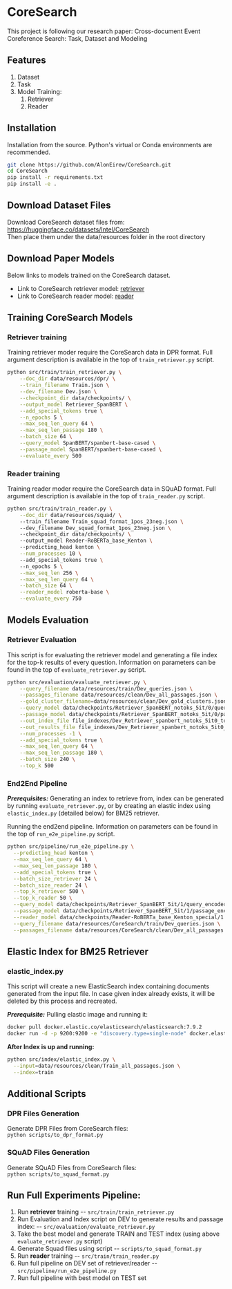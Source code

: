 # CoreSearch
This project is following our research paper: Cross-document Event Coreference Search: Task, Dataset and Modeling <LINK-TBD> 

## Features
1. Dataset
3. Task
4. Model Training: 
   1. Retriever
   2. Reader

## Installation
Installation from the source. Python's virtual or Conda environments are recommended.
```bash
git clone https://github.com/AlonEirew/CoreSearch.git
cd CoreSearch
pip install -r requirements.txt
pip install -e .
```

## Download Dataset Files
Download CoreSearch dataset files from:</br> 
https://huggingface.co/datasets/Intel/CoreSearch </br>
Then place them under the data/resources folder in the root directory


## Download Paper Models
Below links to models trained on the CoreSearch dataset. </br>
* Link to CoreSearch retriever model: [retriever](https://huggingface.co/Intel/coresearch-retriever-spanbert)
* Link to CoreSearch reader model: [reader](https://huggingface.co/Intel/coresearch-reader-roberta)

## Training CoreSearch Models
### Retriever training
Training retriever moder require the CoreSearch data in DPR format.
Full argument description is available in the top of `train_retriever.py` script. 
```bash
python src/train/train_retriever.py \
    --doc_dir data/resources/dpr/ \
    --train_filename Train.json \
    --dev_filename Dev.json \
    --checkpoint_dir data/checkpoints/ \
    --output_model Retriever_SpanBERT \
    --add_special_tokens true \
    --n_epochs 5 \
    --max_seq_len_query 64 \
    --max_seq_len_passage 180 \
    --batch_size 64 \
    --query_model SpanBERT/spanbert-base-cased \
    --passage_model SpanBERT/spanbert-base-cased \
    --evaluate_every 500
```

### Reader training
Training reader moder require the CoreSearch data in SQuAD format.
Full argument description is available in the top of `train_reader.py` script.
```bash
python src/train/train_reader.py \
    --doc_dir data/resources/squad/ \ 
    --train_filename Train_squad_format_1pos_23neg.json \ 
    --dev_filename Dev_squad_format_1pos_23neg.json \ 
    --checkpoint_dir data/checkpoints/ \ 
    --output_model Reader-RoBERTa_base_Kenton \ 
    --predicting_head kenton \
    --num_processes 10 \ 
    --add_special_tokens true \ 
    --n_epochs 5 \
    --max_seq_len 256 \
    --max_seq_len_query 64 \
    --batch_size 64 \
    --reader_model roberta-base \
    --evaluate_every 750
```

## Models Evaluation
### Retriever Evaluation
This script is for evaluating the retriever model and generating a file index for the top-k results of every question.
Information on parameters can be found in the top of `evaluate_retriever.py` script.

```bash
python src/evaluation/evaluate_retriever.py \
    --query_filename data/resources/train/Dev_queries.json \
    --passages_filename data/resources/clean/Dev_all_passages.json \
    --gold_cluster_filename=data/resources/clean/Dev_gold_clusters.json \
    --query_model data/checkpoints/Retriever_SpanBERT_notoks_5it/0/query_encoder \
    --passage_model data/checkpoints/Retriever_SpanBERT_notoks_5it/0/passage_encoder \
    --out_index_file file_indexes/Dev_Retriever_spanbert_notoks_5it0_top500.json \
    --out_results_file file_indexes/Dev_Retriever_spanbert_notoks_5it0_top500_results.txt \
    --num_processes -1 \
    --add_special_tokens true \
    --max_seq_len_query 64 \
    --max_seq_len_passage 180 \
    --batch_size 240 \
    --top_k 500
```

### End2End Pipeline
**_Prerequisites:_** Generating an index to retrieve from, index can be generated by running `evaluate_retriever.py`, or by creating an elastic index using `elastic_index.py` (detailed below) for BM25 retriever.

Running the end2end pipeline.
Information on parameters can be found in the top of `run_e2e_pipeline.py` script.
```bash
python src/pipeline/run_e2e_pipeline.py \
  --predicting_head kenton \
  --max_seq_len_query 64 \
  --max_seq_len_passage 180 \
  --add_special_tokens true \
  --batch_size_retriever 24 \
  --batch_size_reader 24 \
  --top_k_retriever 500 \
  --top_k_reader 50 \
  --query_model data/checkpoints/Retriever_SpanBERT_5it/1/query_encoder \
  --passage_model data/checkpoints/Retriever_SpanBERT_5it/1/passage_encoder \
  --reader_model data/checkpoints/Reader-RoBERTa_base_Kenton_special/1 \
  --query_filename data/resources/CoreSearch/train/Dev_queries.json \
  --passages_filename data/resources/CoreSearch/clean/Dev_all_passages.json --gold_cluster_filename data/resources/WEC-ES/clean/Dev_gold_clusters.json --index_file file_indexes/Dev_Retriever_spanbert_5it1_top500.json --out_results_file results/Dev_Retriever_spanbert_5it1.txt --magnitude all
```

## Elastic Index for BM25 Retriever

### elastic_index.py
This script will create a new ElasticSearch index containing documents generated from the input file.
In case given index already exists, it will be deleted by this process and recreated.

**_Prerequisite:_** Pulling elastic image and running it:
```bash
docker pull docker.elastic.co/elasticsearch/elasticsearch:7.9.2
docker run -d -p 9200:9200 -e "discovery.type=single-node" docker.elastic.co/elasticsearch/elasticsearch:7.9.2
```

**After Index is up and running:**
```bash
python src/index/elastic_index.py \
  --input=data/resources/clean/Train_all_passages.json \
  --index=train
```

## Additional Scripts
### DPR Files Generation
Generate DPR Files from CoreSearch files:<br/>
`python scripts/to_dpr_format.py`

### SQuAD Files Generation
Generate SQuAD Files from CoreSearch files:<br/>
`python scripts/to_squad_format.py`

## Run Full Experiments Pipeline:
1) Run **retriever** training -- `src/train/train_retriever.py`
2) Run Evaluation and Index script on DEV to generate results and passage index: -- `src/evaluation/evaluate_retriever.py`
3) Take the best model and generate TRAIN and TEST index (using above `evaluate_retriever.py` script)
4) Generate Squad files using script -- `scripts/to_squad_format.py`
5) Run **reader** training -- `src/train/train_reader.py`
6) Run full pipeline on DEV set of retriever/reader -- `src/pipeline/run_e2e_pipeline.py`
7) Run full pipeline with best model on TEST set

[//]: # (## Run RestAPI)
